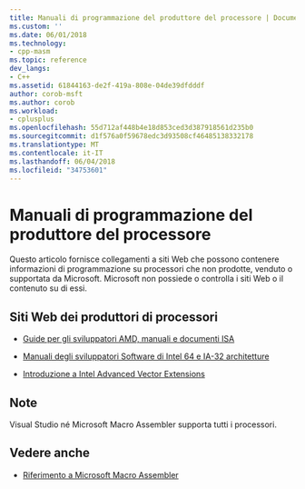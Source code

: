 ```yaml
---
title: Manuali di programmazione del produttore del processore | Documenti Microsoft
ms.custom: ''
ms.date: 06/01/2018
ms.technology:
- cpp-masm
ms.topic: reference
dev_langs:
- C++
ms.assetid: 61844163-de2f-419a-808e-04de39dfdddf
author: corob-msft
ms.author: corob
ms.workload:
- cplusplus
ms.openlocfilehash: 55d712af448b4e18d853ced3d387918561d235b0
ms.sourcegitcommit: d1f576a0f59678edc3d93508cf46485138332178
ms.translationtype: MT
ms.contentlocale: it-IT
ms.lasthandoff: 06/04/2018
ms.locfileid: "34753601"
---
```

# <a name="processor-manufacturer-programming-manuals"></a>Manuali di programmazione del produttore del processore

Questo articolo fornisce collegamenti a siti Web che possono contenere informazioni di programmazione su processori che non prodotte, venduto o supportata da Microsoft. Microsoft non possiede o controlla i siti Web o il contenuto su di essi.

## <a name="processor-manufacturer-websites"></a>Siti Web dei produttori di processori

- [Guide per gli sviluppatori AMD, manuali e documenti ISA](https://go.microsoft.com/fwlink/p/?linkid=874958)

- [Manuali degli sviluppatori Software di Intel 64 e IA-32 architetture](https://go.microsoft.com/fwlink/p/?LinkID=510021)

- [Introduzione a Intel Advanced Vector Extensions](https://go.microsoft.com/fwlink/p/?linkid=874961)

## <a name="remarks"></a>Note

Visual Studio né Microsoft Macro Assembler supporta tutti i processori.

## <a name="see-also"></a>Vedere anche

- [Riferimento a Microsoft Macro Assembler](../../assembler/masm/microsoft-macro-assembler-reference.md)
